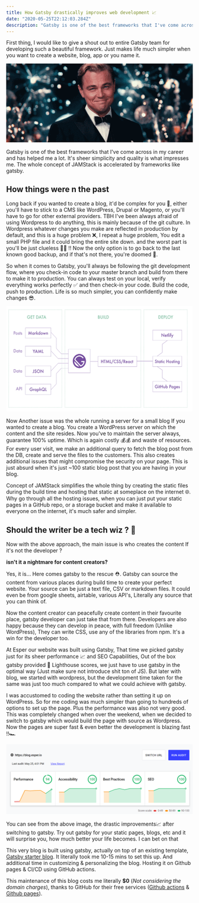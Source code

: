 ```yaml
---
title: How Gatsby drastically improves web development 📈
date: "2020-05-25T22:12:03.284Z"
description: "Gatsby is one of the best frameworks that I've come across in my career and has helped me a lot. It's sheer simplicity and quality is what impresses me. The whole concept of JAMStack is accelerated by frameworks like gatsby."
---
```

First thing, I would like to give a shout out to entire Gatsby team for developing such a beautiful framework. Just makes life much simpler when you want to create a website, blog, app or you name it. 

![Shoutout to gatsby](./congrats.gif)

Gatsby is one of the best frameworks that I've come across in my career and has helped me a lot. It's sheer simplicity and quality is what impresses me. The whole concept of JAMStack is accelerated by frameworks like gatsby. 


## How things were n the past

Long back if you wanted to create a blog, it'd be complex for you 🤯, either you'll have to stick to a CMS like WordPress, Drupal or Magento, or you'll have to go for other external providers. TBH I've been always afraid of using Wordpress to do anything, this is mainly because of the git culture. In Wordpress whatever changes you make are reflected in production by default, and this is a huge problem ❌, I repeat a  huge problem, You edit a small PHP file and it could bring the entire site down. and the worst part is you'll be just clueless 🤷‍♀️ !! Now the only option is to go back to the last known good backup, and if that's not there, you're doomed 🤯. 

So when it comes to Gatsby, you'll always be following the git development flow, where you check-in code to your master branch and build from there to make it to production. You can always test on your local, verify everything works perfectly ✅ and then check-in your code. Build the code, push to production. Life is so much simpler, you can confidently make changes 😎. 

![Gatsby Architecture](./gatsby_architecture.png)

Now Another issue was the whole running a server for a small blog If you wanted to create a blog. You create a WordPress server on which the content and the site resides. Now you've to maintain the server always, guarantee 100% uptime. Which is again costly 💰💰 and waste of resources. For every user visit, we make an additional query to fetch the blog post from the DB, create and serve the files to the customers. This also creates additional issues that might compromise the security on your page. This is just absurd when it's just ~100 static blog post that you are having in your blog. 

Concept of JAMStack simplifies the whole thing by creating the static files during the build time and hosting that static at someplace on the internet 🌐. Why go through all the hosting issues, when you can just put your static pages in a GitHub repo, or a storage bucket and make it available to everyone on the internet, it's much safer and simpler. 

## Should the writer be a tech wiz ? 🤔

Now with the above approach, the main issue is who creates the content If it's not the developer ? 

**isn't it a nightmare for content creators?**

Yes, it is... Here comes gatsby to the rescue ⛑️. Gatsby can source the content from various places during build time to create your perfect website. Your source can be just a text file, CSV or markdown files. It could even be from google sheets, airtable, various API's,  Literally any source that you can think of. 

Now the content creator can peacefully create content in their favourite place, gatsby developer can just take that from there. Developers are also happy because they can develop in peace, with full freedom (Unlike WordPress), They can write CSS, use any of the libraries from npm. It's a win for the developer too. 

At Esper our website was built using Gatsby, That time we picked gatsby just for its sheer performance 📈 and SEO Capabilities, Out of the box gatsby provided 💯 Lighthouse scores, we just have to use gatsby in the optimal way (Just make sure not introduce shit ton of JS). But later with blog, we started with wordpress, but the development time taken for the same was just too much compared to what we could achieve with gatsby. 

I was accustomed to coding the website rather than setting it up on WordPress. So for me coding was much simpler than going to hundreds of options to set up the page. Plus the performance was also not very good. This was completely changed when over the weekend, when     we decided to switch to gatsby which would build the page with source as Wordpress. Now the pages are super fast & even better the development is blazing fast !!🏎️

![Performance difference with gatsby](./performance.png)

You can see from the above image, the drastic improvements📈 after switching to gatsby. Try out gatsby for your static pages, blogs, etc and it will surprise you, how much better your life becomes. I can bet on that 

This very blog is built using gatsby, actually on top of an existing template, [Gatsby starter blog](https://github.com/gatsbyjs/gatsby-starter-blog).  It literally took me 10-15 mins to set this up. And additional time in customizing & personalizing the blog. Hosting it on Github pages & CI/CD using GitHub actions. 

This maintenance of this blog costs me literally **$0** (*Not considering the domain charges*), thanks to GitHub for their free services ([Github actions](https://github.com/features/actions) & [Github pages](https://pages.github.com/)).